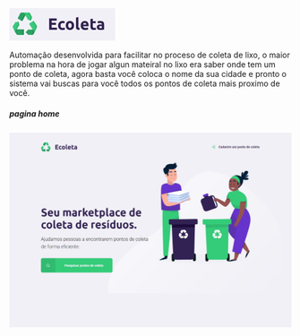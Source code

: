 
							
![alt text](img/logo.jpg)

Automação desenvolvida para facilitar no proceso de coleta de lixo, o maior problema na hora de jogar algun mateiral no lixo era saber onde tem um ponto de coleta, agora basta você coloca o nome da sua cidade e pronto o sistema vai buscas para você todos os pontos de coleta mais proximo de você.


##### pagina home
![alt text](img/home.jpg)




